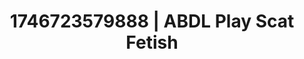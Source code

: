 ---
categories:
- Vocal tease
- Immersive passion
- AI-generated
- Nighttime romance
- Dark fantasy erotica
- NSFW role reversal
- ASMR
- Cosplay
image: /assets/images/1746723579888.jpg
layout: post
seo:
  description: Featured content with exclusive ABDL Play, Scat Fetish. HD images available.
  keywords: ABDL Play, Scat Fetish
  og_image: /assets/images/1746723579888.jpg
  schema_type: VisualArtwork
tags:
- ABDL Play
- Scat Fetish
- '#1746723579888'
title: 1746723579888 | ABDL Play Scat Fetish
---